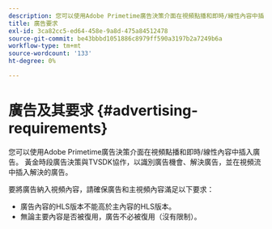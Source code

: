 ```yaml
---
description: 您可以使用Adobe Primetime廣告決策介面在視頻點播和即時/線性內容中插入廣告。 黃金時段廣告決策與TVSDK協作，以識別廣告機會、解決廣告，並在視頻流中插入解決的廣告。
title: 廣告要求
exl-id: 3ca82cc5-ed64-458e-9a8d-475a84512478
source-git-commit: be43bbbd1051886c8979ff590a3197b2a7249b6a
workflow-type: tm+mt
source-wordcount: '133'
ht-degree: 0%

---
```


# 廣告及其要求 {#advertising-requirements}

您可以使用Adobe Primetime廣告決策介面在視頻點播和即時/線性內容中插入廣告。 黃金時段廣告決策與TVSDK協作，以識別廣告機會、解決廣告，並在視頻流中插入解決的廣告。

<!--<a id="section_282A8000A8BF4860A24F0D3F1A19BC9E"></a>-->

要將廣告納入視頻內容，請確保廣告和主視頻內容滿足以下要求：

* 廣告內容的HLS版本不能高於主內容的HLS版本。
* 無論主要內容是否被復用，廣告不必被復用（沒有限制）。
